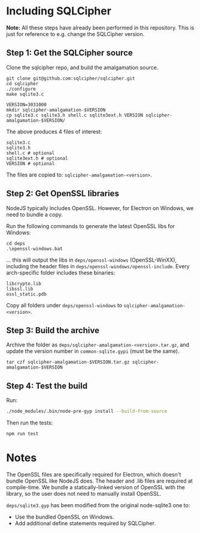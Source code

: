 # Including SQLCipher

**Note:** All these steps have already been performed in this repository. This is just for reference to e.g. change the SQLCipher version.

## Step 1: Get the SQLCipher source

Clone the sqlcipher repo, and build the amalgamation source.

```
git clone git@github.com:sqlcipher/sqlcipher.git
cd sqlcipher
./configure
make sqlite3.c

VERSION=3031000
mkdir sqlcipher-amalgamation-$VERSION
cp sqlite3.c sqlite3.h shell.c sqlite3ext.h VERSION sqlcipher-amalgamation-$VERSION/
```

The above produces 4 files of interest:

```
sqlite3.c
sqlite3.h
shell.c # optional
sqlite3ext.h # optional
VERSION # optional
```

The files are copied to: `sqlcipher-amalgamation-<version>`.

## Step 2: Get OpenSSL libraries

NodeJS typically includes OpenSSL. However, for Electron on Windows, we need to bundle a copy.

Run the following commands to generate the latest OpenSSL libs for Windows:

```
cd deps
.\openssl-windows.bat
```

... this will output the libs in `deps/openssl-windows` (OpenSSL-WinXX), including the header files in `deps/openssl-windows/openssl-include`. Every arch-specific folder includes these binaries:

```
libcrypto.lib
libssl.lib
ossl_static.pdb
```

Copy all folders under `deps/openssl-windows` to `sqlcipher-amalgamation-<version>`.

## Step 3: Build the archive

Archive the folder as `deps/sqlcipher-amalgamation-<version>.tar.gz`, and update the version number in `common-sqlite.gypi` (must be the same).

```
tar czf sqlcipher-amalgamation-$VERSION.tar.gz sqlcipher-amalgamation-$VERSION
```

## Step 4: Test the build

Run:

```sh
./node_modules/.bin/node-pre-gyp install --build-from-source
```

Then run the tests:

```sh
npm run test
```


# Notes

The OpenSSL files are specifically required for Electron, which doesn't bundle OpenSSL like NodeJS does. The header and .lib files are required at compile-time. We bundle a statically-linked version of OpenSSL with the library, so the user does not need to manually install OpenSSL.

`deps/sqlite3.gyp` has been modified from the original node-sqlite3 one to:
 * Use the bundled OpenSSL on Windows.
 * Add additional define statements required by SQLCipher.



